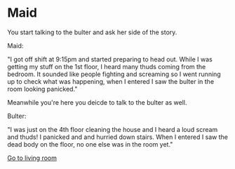 # Maid

You start talking to the bulter and ask her side of the story.

Maid:

"I got off shift at 9:15pm and started preparing to head out. While I was getting my stuff on the 1st floor, I heard many thuds coming from the bedroom. It sounded like people fighting and screaming so I went running up to check what was happening, when I entered I saw the bulter in the room looking panicked."

Meanwhile you're here you deicde to talk to the bulter as well.

Bulter:

"I was just on the 4th floor cleaning the house and I heard a loud scream and thuds! I panicked and and hurried down stairs. When I entered I saw the dead body on the floor, no one else was in the room yet."

[Go to living room](living-room.md)

